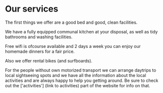 # Our services

The first things we offer are a good bed and good, clean facilities. 

We have a fully equipped communal kitchen at your disposal, as well as tidy bathrooms and washing facilities. 

Free wifi is ofcourse available and 2 days a week you can enjoy our homemade dinners for a fair price.

Also we offer rental bikes (and surfboards). 

For the people without own motorized transport we can arrange daytrips to local sightseeing spots and we have all the information about the local activities and are always happy to help you getting around. 
Be sure to check out the ['activities'] (link to activities) part of the website for info on that.
